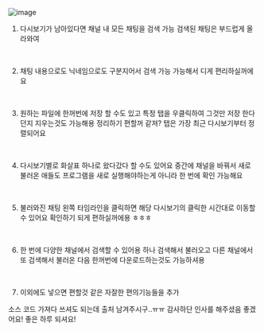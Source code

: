 ![image](https://github.com/user-attachments/assets/a851889c-d7f6-4e10-b0e6-cb5d102604e7)



1. 다시보기가 남아있다면 채널 내 모든 채팅을 검색 가능 검색된 채팅은 부드럽게 올라와여

​

2. 채팅 내용으로도 닉네임으로도 구분지어서 검색 가능 가능해서 디게 편리하실꺼에요

​

3. 원하는 파일에 한꺼번에 저장 할 수도 있고 특정 탭을 우클릭하여 그것만 저장 한다던지 지우는것도 가능해용 정리하기 편할꺼 같져? 탭은 가장 최근 다시보기부터 정렬되어요

​

4. 다시보기별로 화살표 하나로 왔다갔다 할 수도 있어요 중간에 채널을 바꿔서 새로 불러온 애들도 프로그램을 새로 실행해야하는게 아니라 한 번에 확인 가능해요

​

5. 불러와진 채팅 왼쪽 타임라인을 클릭하면 해당 다시보기의 클릭한 시간대로 이동할 수 있어요 확인하기 되게 편하실꺼에용 ㅎㅎㅎ

​

6. 한 번에 다양한 채널에서 검색할 수 있어용 하나 검색해서 불러오고 다른 채널에서 또 검색해서 불러온 다음 한꺼번에 다운로드하는것도 가능하셔용

​

7. 이외에도 넣으면 편할것 같은 자잘한 편의기능들을 추가








소스 코드 가져다 쓰셔도 되는데 출처 남겨주시구..ㅠㅠ 감사하단 인사를 해주셨음 좋겠어요! 좋은 하루 되셔요!
